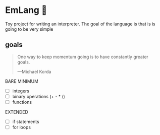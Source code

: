 # EmLang :sloth:

Toy project for writing an interpreter.
The goal of the language is that is is going to be very simple

## goals
> One way to keep momentum going is to have constantly greater goals.
>
> —Michael Korda


BARE MINIMUM
- [ ] integers
- [ ] binary operations (+ - * /)
- [ ] functions 

EXTENDED
- [ ] if statements
- [ ] for loops

